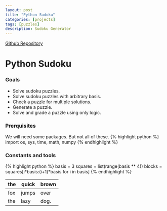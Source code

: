 ```yaml
---
layout: post
title: "Python Sudoku"
categories: [projects]
tags: [puzzles]
description: Sudoku Generator
---
```


[Github Repository](https://aylvisaker.github.io/python-sudoku)

# Python Sudoku
### Goals
* Solve sudoku puzzles.
* Solve sudoku puzzles with arbitrary basis.
* Check a puzzle for multiple solutions.
* Generate a puzzle.
* Solve and grade a puzzle using only logic.

### Prerquisites
We will need some packages. But not all of these.
{% highlight python %}
import os, sys, time, math, numpy
{% endhighlight %}

### Constants and tools
{% highlight python %}
basis = 3
squares = list(range(basis ** 4))
blocks = squares[i*basis:(i+1)*basis for i in basis]
{% endhighlight %}

|the     |quick   |brown  |
|--------|--------|-------|
|fox     |jumps   |over   |
|the     |lazy    |dog.   |
